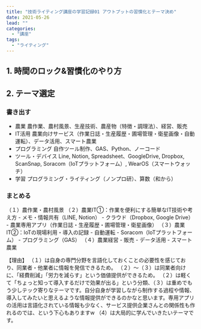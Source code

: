 ```yaml
---
title: "技術ライティング講座の学習記録01 アウトプットの習慣化とテーマ決め"
date: 2021-05-26
lead: ""
categories:
  - "講座"
tags:
  - "ライティング"
---
```


## 1. 時間のロック&習慣化のやり方



## 2. テーマ選定
### 書き出す
- 農業
    農作業、農村風景、生産技術、農産物（特徴・調理法）、経営、販売
- IT活用
    農業向けサービス（作業日誌・生産履歴・圃場管理・衛星画像・自動運転）、データ活用、スマート農業
- プログラミング
    自作ツール制作、GAS、Python、ノーコード
- ツール・デバイス
    Line, Notion, Spreadsheet、GoogleDrive, Dropbox, ScanSnap, Soracom（IoTプラットフォーム）, WearOS（スマートウォッチ）
- 学習
    プログラミング・ライティング（ノンプロ研）、算数（和から）



### まとめる
（１）農作業・農村風景
（２）農業IT①：作業を便利にする簡単なIT技術や考え方
        - メモ・情報共有（LINE, Notion）
        - クラウド（Dropbox, Google Drive）
        - 農業専用アプリ（作業日誌・生産履歴・圃場管理・衛星画像）
（３）農業IT②：IoTの現場利用・導入の記録
        - 自動運転
        - Soracom（IoTプラットフォーム）
        - プログラミング（GAS）
（４）農業経営
        - 販売
        - データ活用
        - スマート農業

【理由】
（１）は自身の専門分野を言語化しておくことの必要性を感じており、同業者・他業者に情報を発信できるため。
（２）〜（３）は同業者向けに、「経費削減」「労力を減らす」という価値提供ができるため。
（２）は軽くて「ちょっと知って導入するだけで効果が出る」という分類、（３）は重めでもう少しテック寄りなテーマです。自分自身が学習しながら制作する過程や情報、導入してみたいと思えるような情報提供ができるのかなと思います。専用アプリの活用は言語化されている情報も少なく、サービス提供企業さんとの関係性も作れるのでは、という下心もありますw
（4）は大局的に学んでいきたいテーマです。